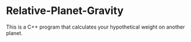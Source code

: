 # Relative-Planet-Gravity
This is a C++ program that calculates your hypothetical weight on another planet.
